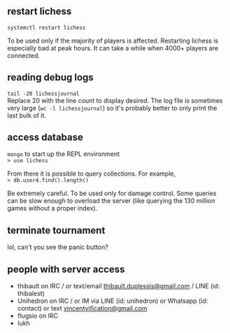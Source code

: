## restart lichess

`systemctl restart lichess`

To be used only if the majority of players is affected. Restarting lichess is especially bad at peak hours. It can take a while when 4000+ players are connected.


## reading debug logs

`tail -20 lichessjournal`  
Replace 20 with the line count to display desired. The log file is sometimes very large (`wc -l lichessjournal`) so it's probably better to only print the last bulk of it.

## access database

`mongo` to start up the REPL environment  
`> use lichess`  

From there it is possible to query collections. For example,  
`> db.user4.find().length()`

Be extremely careful. To be used only for damage control. Some queries can be slow enough to overload the server (like querying the 130 million games without a proper index).

## terminate tournament

lol, can't you see the panic button?

## people with server access

- thibault on IRC / or text/email thibault.duplessis@gmail.com / LINE (id: thibalest)
- Unihedron on IRC / or IM via LINE (id: unihedron) or Whatsapp (id: contact) or text vincentyification@gmail.com
- flugsio on IRC
- lukh